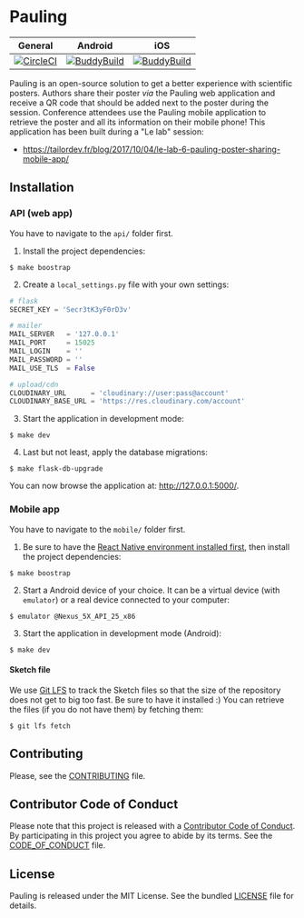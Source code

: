 Pauling
=======

| General | Android | iOS |
|---------|---------|-----|
| [![CircleCI](https://circleci.com/gh/TailorDev/pauling/tree/master.svg?style=svg&circle-token=9df05dcadb0db10e2a6385385cbb62e1500a0e9f)](https://circleci.com/gh/TailorDev/pauling/tree/master) | [![BuddyBuild](https://dashboard.buddybuild.com/api/statusImage?appID=59a965b8c5290b0001524019&branch=master&build=latest)](https://dashboard.buddybuild.com/apps/59a965b8c5290b0001524019/build/latest?branch=master) | [![BuddyBuild](https://dashboard.buddybuild.com/api/statusImage?appID=59a96b15b0d15500017f75fd&branch=master&build=latest)](https://dashboard.buddybuild.com/apps/59a96b15b0d15500017f75fd/build/latest?branch=master)


Pauling is an open-source solution to get a better experience with scientific
posters. Authors share their poster _via_ the Pauling web application and
receive a QR code that should be added next to the poster during the session.
Conference attendees use the Pauling mobile application to retrieve the poster
and all its information on their mobile phone! This application has been built
during a "Le lab" session:

* https://tailordev.fr/blog/2017/10/04/le-lab-6-pauling-poster-sharing-mobile-app/


## Installation

### API (web app)

You have to navigate to the `api/` folder first.

1. Install the project dependencies:

```
$ make boostrap
```

2. Create a `local_settings.py` file with your own settings:

``` py
# flask
SECRET_KEY = 'Secr3tK3yF0rD3v'

# mailer
MAIL_SERVER   = '127.0.0.1'
MAIL_PORT     = 15025
MAIL_LOGIN    = ''
MAIL_PASSWORD = ''
MAIL_USE_TLS  = False

# upload/cdn
CLOUDINARY_URL      = 'cloudinary://user:pass@account'
CLOUDINARY_BASE_URL = 'https://res.cloudinary.com/account'
```

3. Start the application in development mode:

```
$ make dev
```

4. Last but not least, apply the database migrations:

```
$ make flask-db-upgrade
```

You can now browse the application at: http://127.0.0.1:5000/.


### Mobile app

You have to navigate to the `mobile/` folder first.

1. Be sure to have the [React Native environment installed
   first](https://facebook.github.io/react-native/docs/getting-started.html),
   then install the project dependencies:

```
$ make boostrap
```

2. Start a Android device of your choice. It can be a virtual device (with
   `emulator`) or a real device connected to your computer:

```
$ emulator @Nexus_5X_API_25_x86
```

3. Start the application in development mode (Android):

```
$ make dev
```

#### Sketch file

We use [Git LFS](https://git-lfs.github.com/) to track the Sketch files so that
the size of the repository does not get to big too fast. Be sure to have it
installed :) You can retrieve the files (if you do not have them) by fetching
them:

```
$ git lfs fetch
```

## Contributing

Please, see the [CONTRIBUTING](CONTRIBUTING.md) file.

## Contributor Code of Conduct

Please note that this project is released with a [Contributor Code of
Conduct](http://contributor-covenant.org/). By participating in this project you
agree to abide by its terms. See the [CODE_OF_CONDUCT](CODE_OF_CONDUCT.md) file.

## License

Pauling is released under the MIT License. See the bundled [LICENSE](LICENSE)
file for details.

